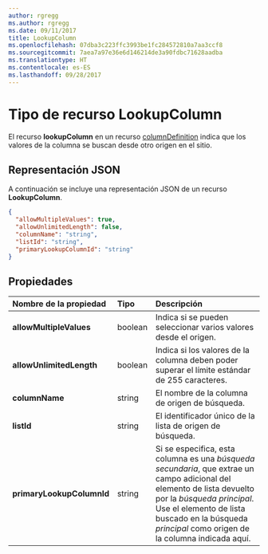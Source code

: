 ```yaml
---
author: rgregg
ms.author: rgregg
ms.date: 09/11/2017
title: LookupColumn
ms.openlocfilehash: 07dba3c223ffc3993be1fc284572810a7aa3ccf8
ms.sourcegitcommit: 7aea7a97e36e6d146214de3a90fdbc71628aadba
ms.translationtype: HT
ms.contentlocale: es-ES
ms.lasthandoff: 09/28/2017
---
```

# <a name="lookupcolumn-resource-type"></a>Tipo de recurso LookupColumn

El recurso **lookupColumn** en un recurso [columnDefinition](columnDefinition.md) indica que los valores de la columna se buscan desde otro origen en el sitio.

## <a name="json-representation"></a>Representación JSON

A continuación se incluye una representación JSON de un recurso **LookupColumn**.
<!-- { "blockType": "resource", "@odata.type": "microsoft.graph.lookupColumn" } -->

```json
{
  "allowMultipleValues": true,
  "allowUnlimitedLength": false,
  "columnName": "string",
  "listId": "string",
  "primaryLookupColumnId": "string"
}
```

## <a name="properties"></a>Propiedades

| Nombre de la propiedad             | Tipo    | Descripción
|:--------------------------|:--------|:---------------------------------------
| **allowMultipleValues**   | boolean | Indica si se pueden seleccionar varios valores desde el origen.
| **allowUnlimitedLength**  | boolean | Indica si los valores de la columna deben poder superar el límite estándar de 255 caracteres.
| **columnName**            | string  | El nombre de la columna de origen de búsqueda.
| **listId**                | string  | El identificador único de la lista de origen de búsqueda.
| **primaryLookupColumnId** | string  | Si se especifica, esta columna es una *búsqueda secundaria*, que extrae un campo adicional del elemento de lista devuelto por la *búsqueda principal*. Use el elemento de lista buscado en la búsqueda *principal* como origen de la columna indicada aquí.

<!-- {
  "type": "#page.annotation",
  "description": "",
  "keywords": "",
  "section": "documentation",
  "tocPath": "Resources/LookupColumn"
} -->
